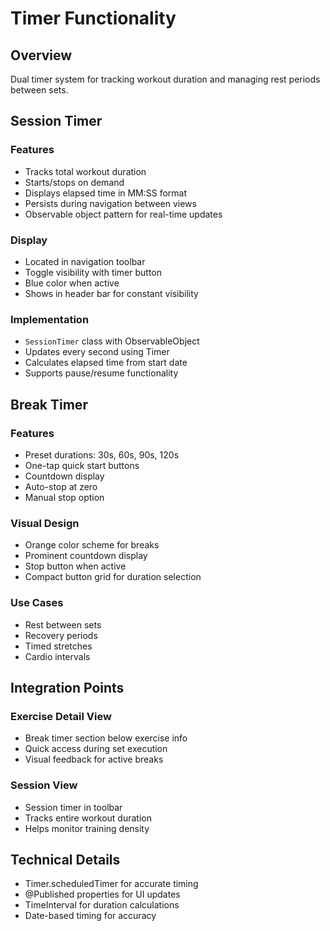 # Timer Functionality

## Overview
Dual timer system for tracking workout duration and managing rest periods between sets.

## Session Timer

### Features
- Tracks total workout duration
- Starts/stops on demand
- Displays elapsed time in MM:SS format
- Persists during navigation between views
- Observable object pattern for real-time updates

### Display
- Located in navigation toolbar
- Toggle visibility with timer button
- Blue color when active
- Shows in header bar for constant visibility

### Implementation
- `SessionTimer` class with ObservableObject
- Updates every second using Timer
- Calculates elapsed time from start date
- Supports pause/resume functionality

## Break Timer

### Features
- Preset durations: 30s, 60s, 90s, 120s
- One-tap quick start buttons
- Countdown display
- Auto-stop at zero
- Manual stop option

### Visual Design
- Orange color scheme for breaks
- Prominent countdown display
- Stop button when active
- Compact button grid for duration selection

### Use Cases
- Rest between sets
- Recovery periods
- Timed stretches
- Cardio intervals

## Integration Points

### Exercise Detail View
- Break timer section below exercise info
- Quick access during set execution
- Visual feedback for active breaks

### Session View
- Session timer in toolbar
- Tracks entire workout duration
- Helps monitor training density

## Technical Details
- Timer.scheduledTimer for accurate timing
- @Published properties for UI updates
- TimeInterval for duration calculations
- Date-based timing for accuracy